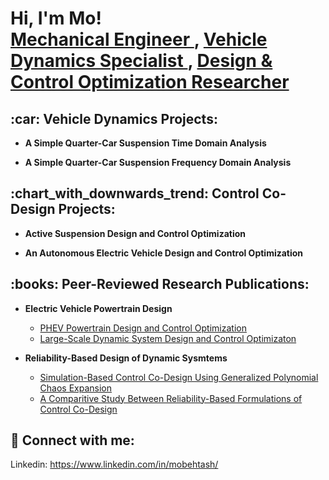 <h1>Hi, I'm Mo! <br/> <a href = "https://github.com/MoBehtash"> Mechanical Engineer </a>,
                      <a href = "https://github.com/MoBehtash"> Vehicle Dynamics Specialist </a>,
                      <a href = "https://github.com/MoBehtash"> Design & Control Optimization Researcher </a> </h1>

<!-- ======================================================== -->
<h2>:car: Vehicle Dynamics Projects:</h2>
<!-- ======================================================== -->

- <b>A Simple Quarter-Car Suspension Time Domain Analysis</b>

- <b>A Simple Quarter-Car Suspension Frequency Domain Analysis</b>


<!-- ======================================================== -->
<h2>:chart_with_downwards_trend: Control Co-Design Projects: </h2>
<!-- ======================================================== -->

- <b>Active Suspension Design and Control Optimization</b>

- <b>An Autonomous Electric Vehicle Design and Control Optimization </b>


<!-- ======================================================== -->
<h2>:books: Peer-Reviewed Research Publications: </h2>
<!-- ======================================================== -->

- <b> Electric Vehicle Powertrain Design </b>

  - [PHEV Powertrain Design and Control Optimization](https://link.springer.com/article/10.1007/s00158-019-02264-0)
  - [Large-Scale Dynamic System Design and Control Optimizaton](https://doi.org/10.1115/1.4046240)

- <b> Reliability-Based Design of Dynamic Sysmtems </b>

  - [Simulation-Based Control Co-Design Using Generalized Polynomial Chaos Expansion](https://doi.org/10.1115/1.4052906)
  - [A Comparitive Study Between Reliability-Based Formulations of Control Co-Design](https://doi.org/10.1115/1.4064567)


<!-- ======================================================== -->
<h2> 🤳 Connect with me:</h2>
<!-- ======================================================== -->

Linkedin: https://www.linkedin.com/in/mobehtash/
